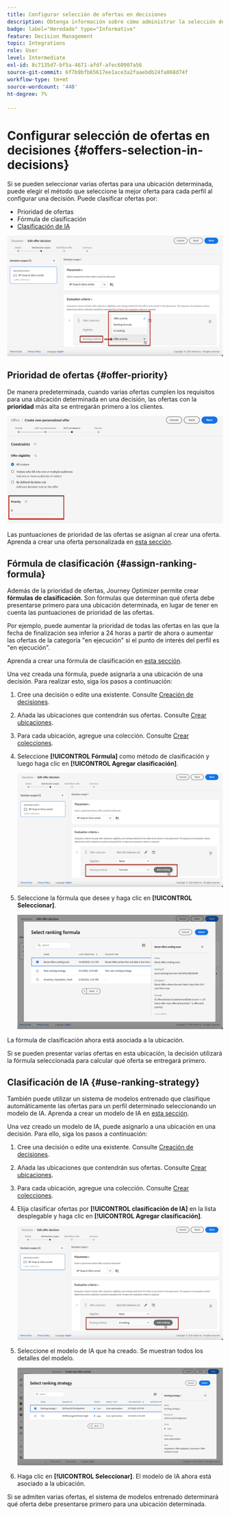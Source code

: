 ```yaml
---
title: Configurar selección de ofertas en decisiones
description: Obtenga información sobre cómo administrar la selección de ofertas en decisiones
badge: label="Heredado" type="Informative"
feature: Decision Management
topic: Integrations
role: User
level: Intermediate
exl-id: 8c7135d7-bf5a-4671-afdf-afec60907a56
source-git-commit: 6f7b9bfb65617ee1ace3a2faaebdb24fa068d74f
workflow-type: tm+mt
source-wordcount: '448'
ht-degree: 7%

---
```


# Configurar selección de ofertas en decisiones {#offers-selection-in-decisions}

Si se pueden seleccionar varias ofertas para una ubicación determinada, puede elegir el método que seleccione la mejor oferta para cada perfil al configurar una decisión. Puede clasificar ofertas por:

* Prioridad de ofertas
* Fórmula de clasificación
* [Clasificación de IA](#use-ranking-strategy)

![](../assets/offer-rank-by.png)

## Prioridad de ofertas {#offer-priority}

De manera predeterminada, cuando varias ofertas cumplen los requisitos para una ubicación determinada en una decisión, las ofertas con la **prioridad** más alta se entregarán primero a los clientes.

![](../assets/offer-priority.png)

Las puntuaciones de prioridad de las ofertas se asignan al crear una oferta. Aprenda a crear una oferta personalizada en [esta sección](../offer-library/creating-personalized-offers.md).

## Fórmula de clasificación {#assign-ranking-formula}

Además de la prioridad de ofertas, Journey Optimizer permite crear **fórmulas de clasificación**. Son fórmulas que determinan qué oferta debe presentarse primero para una ubicación determinada, en lugar de tener en cuenta las puntuaciones de prioridad de las ofertas.

Por ejemplo, puede aumentar la prioridad de todas las ofertas en las que la fecha de finalización sea inferior a 24 horas a partir de ahora o aumentar las ofertas de la categoría &quot;en ejecución&quot; si el punto de interés del perfil es &quot;en ejecución&quot;.

Aprenda a crear una fórmula de clasificación en [esta sección](../ranking/create-ranking-formulas.md).

Una vez creada una fórmula, puede asignarla a una ubicación de una decisión. Para realizar esto, siga los pasos a continuación:

1. Cree una decisión o edite una existente. Consulte [Creación de decisiones](../offer-activities/create-offer-activities.md).

1. Añada las ubicaciones que contendrán sus ofertas. Consulte [Crear ubicaciones](../offer-library/creating-placements.md).

1. Para cada ubicación, agregue una colección. Consulte [Crear colecciones](../offer-library/creating-collections.md).

1. Seleccione **[!UICONTROL Fórmula]** como método de clasificación y luego haga clic en **[!UICONTROL Agregar clasificación]**.

   ![](../assets/offer-activity-ranking.png)

1. Seleccione la fórmula que desee y haga clic en **[!UICONTROL Seleccionar]**.

   ![](../assets/ranking-selection.png)

La fórmula de clasificación ahora está asociada a la ubicación.

Si se pueden presentar varias ofertas en esta ubicación, la decisión utilizará la fórmula seleccionada para calcular qué oferta se entregará primero.

## Clasificación de IA {#use-ranking-strategy}

<!--If you are an [Adobe Experience Platform](https://experienceleague.adobe.com/docs/experience-platform/landing/home.html?lang=es){target="_blank"} user leveraging the **Offer Decisioning** application service,-->

También puede utilizar un sistema de modelos entrenado que clasifique automáticamente las ofertas para un perfil determinado seleccionando un modelo de IA. Aprenda a crear un modelo de IA en [esta sección](../ranking/create-ranking-strategies.md).

Una vez creado un modelo de IA, puede asignarlo a una ubicación en una decisión. Para ello, siga los pasos a continuación:

1. Cree una decisión o edite una existente. Consulte [Creación de decisiones](../offer-activities/create-offer-activities.md).

1. Añada las ubicaciones que contendrán sus ofertas. Consulte [Crear ubicaciones](../offer-library/creating-placements.md).

1. Para cada ubicación, agregue una colección. Consulte [Crear colecciones](../offer-library/creating-collections.md).

1. Elija clasificar ofertas por **[!UICONTROL clasificación de IA]** en la lista desplegable y haga clic en **[!UICONTROL Agregar clasificación]**.

   ![](../assets/ranking-selection-ai-ranking.png)

1. Seleccione el modelo de IA que ha creado. Se muestran todos los detalles del modelo.

   ![](../assets/ranking-selection-ai-ranking-selected.png)

1. Haga clic en **[!UICONTROL Seleccionar]**. El modelo de IA ahora está asociado a la ubicación.

Si se admiten varias ofertas, el sistema de modelos entrenado determinará qué oferta debe presentarse primero para una ubicación determinada.

